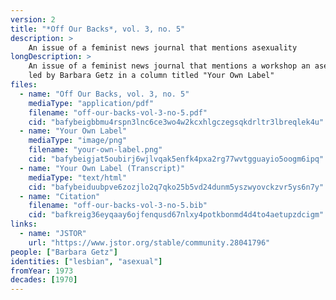 ```yaml
---
version: 2
title: "*Off Our Backs*, vol. 3, no. 5"
description: >
    An issue of a feminist news journal that mentions asexuality
longDescription: >
    An issue of a feminist news journal that mentions a workshop an asexuality
    led by Barbara Getz in a column titled "Your Own Label"
files:
  - name: "Off Our Backs, vol. 3, no. 5"
    mediaType: "application/pdf"
    filename: "off-our-backs-vol-3-no-5.pdf"
    cid: "bafybeigbbmu4rspn3lnc6ce3wo4w2kcxhlgczegsqkdrltr3lbreqlek4u"
  - name: "Your Own Label"
    mediaType: "image/png"
    filename: "your-own-label.png"
    cid: "bafybeigjat5oubirj6wjlvqak5enfk4pxa2rg77wvtgguayio5oogm6ipq"
  - name: "Your Own Label (Transcript)"
    mediaType: "text/html"
    cid: "bafybeiduubpve6zozjlo2q7qko25b5vd24dunm5yszwyovckzvr5ys6n7y"
  - name: "Citation"
    filename: "off-our-backs-vol-3-no-5.bib"
    cid: "bafkreig36eyqaay6ojfenqusd67nlxy4potkbonmd4d4to4aetupzdcigm"
links:
  - name: "JSTOR"
    url: "https://www.jstor.org/stable/community.28041796"
people: ["Barbara Getz"]
identities: ["lesbian", "asexual"]
fromYear: 1973
decades: [1970]
---
```

